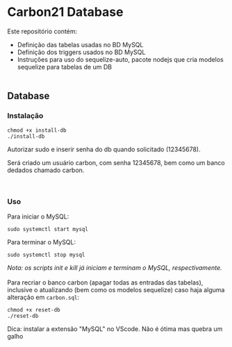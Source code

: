 # Carbon21 Database

Este repositório contém:

- Definição das tabelas usadas no BD MySQL
- Definição dos triggers usados no BD MySQL
- Instruções para uso do sequelize-auto, pacote nodejs que cria modelos sequelize para tabelas de um DB
  <br>
  <br>

## Database

### Instalação

```
chmod +x install-db
./install-db
```

Autorizar sudo e inserir senha do db quando solicitado (12345678).

Será criado um usuário carbon, com senha 12345678, bem como um banco dedados chamado carbon.

<br>

### Uso

Para iniciar o MySQL:

```
sudo systemctl start mysql
```

Para terminar o MySQL:

```
sudo systemctl stop mysql
```

_Nota: os scripts init e kill já iniciam e terminam o MySQL, respectivamente._
<br><br>
Para recriar o banco carbon (apagar todas as entradas das tabelas), inclusive o atualizando (bem como os modelos sequelize) caso haja alguma alteração em `carbon.sql`:

```
chmod +x reset-db
./reset-db
```

Dica: instalar a extensão "MySQL" no VScode. Não é ótima mas quebra um galho
<br><br>
